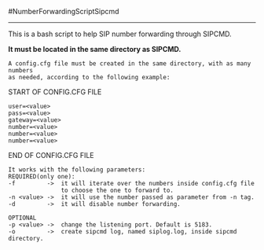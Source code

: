 

#NumberForwardingScriptSipcmd
***
This is a bash script to help SIP number forwarding through SIPCMD.

**It must be located in the same directory as SIPCMD.**
	
    
	A config.cfg file must be created in the same directory, with as many numbers 
	as needed, according to the following example:
 	
   START OF CONFIG.CFG FILE
   
	user=<value>
	pass=<value>
	gateway=<value>
	number=<value>
	number=<value>
	number=<value>
   
  END OF CONFIG.CFG FILE

	It works with the following parameters:
	REQUIRED(only one):
	-f 		   ->  it will iterate over the numbers inside config.cfg file 
				   to choose the one to forward to.
	-n <value> ->  it will use the number passed as parameter from -n tag.
	-d  	   ->  it will disable number forwarding.

	OPTIONAL
	-p <value> ->  change the listening port. Default is 5183.
	-o         ->  create sipcmd log, named siplog.log, inside sipcmd directory.    

